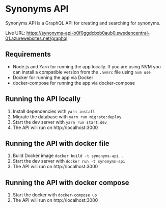# Synonyms API

Synonyms API is a GraphQL API for creating and searching for synonyms.

Live URL: https://synonyms-api-b0f0ggdcbxb0aub0.swedencentral-01.azurewebsites.net/graphql

## Requirements

- Node.js and Yarn for running the app locally.
  If you are using NVM you can install a compatible version from the `.nvmrc` file using `nvm use`
- Docker for running the app via Docker
- docker-compose for running the app via docker-compose

## Running the API locally

1.  Install dependencies with `yarn install`
2.  Migrate the database with `yarn run migrate:deploy`
3.  Start the dev server with `yarn run start:dev`
4.  The API will run on http://localhost:3000

## Running the API with docker file

1. Build Docker image `docker build -t synonyms-api .`
2. Start the dev server with `docker run -t synonyms-api`
3. The API will run on http://localhost:3000

## Running the API with docker compose

1. Start the docker with `docker-compose up`
2. The API will run on http://localhost:3000
